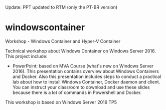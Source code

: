 
Update: PPT updated to RTM (only the PT-BR version)



# windowscontainer
Workshop - Windows Container and Hyper-V Container

Technical workshop about Windows Container on Windows Server 2016. This project include:

- PowerPoint: based on MVA Course (what's new on Windows Server 2016). This presentation contains overview about Windows Containers and Docker. Also this presentation includes steps to conduct a practical lab about how to install Windows Container, Docker daemon and client. You can instruct your classroom to download and use these slides because there is a lot of commands in Powershell and Docker.

This workshop is based on Windows Server 2016 TP5
